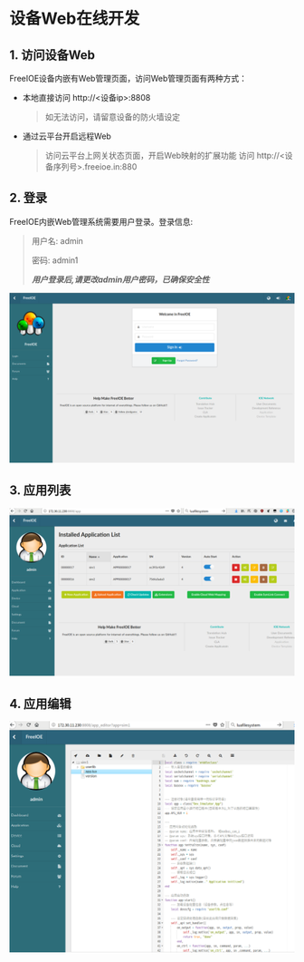 # 设备Web在线开发


## 1. 访问设备Web

FreeIOE设备内嵌有Web管理页面，访问Web管理页面有两种方式：

* 本地直接访问 http://&lt;设备ip&gt;:8808
	> 如无法访问，请留意设备的防火墙设定
* 通过云平台开启远程Web
	> 访问云平台上网关状态页面，开启Web映射的扩展功能
	> 访问 http://&lt;设备序列号&gt;.freeioe.in:880

## 2. 登录

FreeIOE内嵌Web管理系统需要用户登录。登录信息:
> 用户名: admin
>
> 密码: admin1
>
> ***用户登录后,请更改admin用户密码，已确保安全性***


![用户登录页面](login.png "用户登录")


## 3. 应用列表

![应用列表页面](app_list.png "应用列表")


## 4. 应用编辑

![应用编辑页面](app_edit.png "应用编辑")

